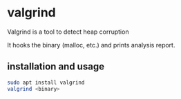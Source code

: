 # valgrind

Valgrind is a tool to detect heap corruption

It hooks the binary (malloc, etc.) and prints analysis report.

## installation and usage

``` bash
sudo apt install valgrind
valgrind <binary>
```
